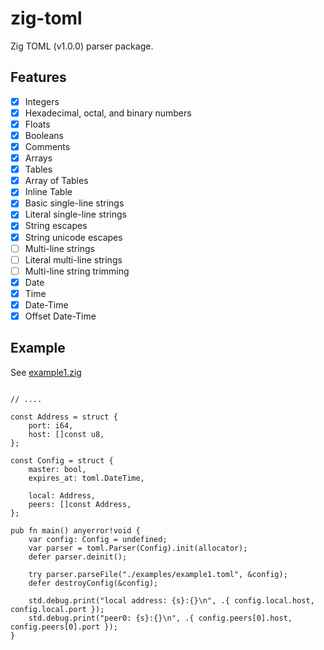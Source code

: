# zig-toml

Zig TOML (v1.0.0) parser package.

## Features
* [x] Integers
* [x] Hexadecimal, octal, and binary numbers
* [x] Floats
* [x] Booleans
* [x] Comments
* [x] Arrays
* [x] Tables
* [x] Array of Tables
* [x] Inline Table
* [x] Basic single-line strings
* [x] Literal single-line strings
* [x] String escapes
* [x] String unicode escapes
* [ ] Multi-line strings
* [ ] Literal multi-line strings
* [ ] Multi-line string trimming
* [x] Date
* [x] Time
* [x] Date-Time
* [x] Offset Date-Time

## Example
See [example1.zig](./examples/example1.zig)
```zig

// .... 

const Address = struct {
    port: i64,
    host: []const u8,
};

const Config = struct {
    master: bool,
    expires_at: toml.DateTime,

    local: Address,
    peers: []const Address,
};

pub fn main() anyerror!void {
    var config: Config = undefined;
    var parser = toml.Parser(Config).init(allocator);
    defer parser.deinit();

    try parser.parseFile("./examples/example1.toml", &config);
    defer destroyConfig(&config);

    std.debug.print("local address: {s}:{}\n", .{ config.local.host, config.local.port });
    std.debug.print("peer0: {s}:{}\n", .{ config.peers[0].host, config.peers[0].port });
}
```